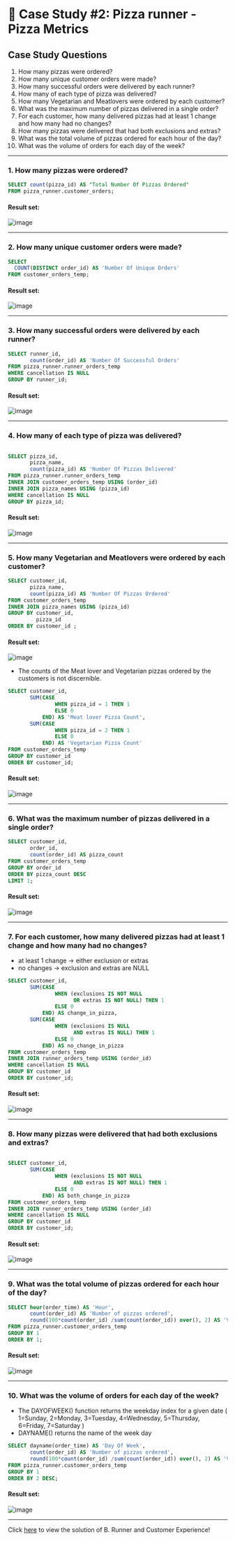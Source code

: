 # :pizza: Case Study #2: Pizza runner - Pizza Metrics

## Case Study Questions

1. How many pizzas were ordered?
2. How many unique customer orders were made?
3. How many successful orders were delivered by each runner?
4. How many of each type of pizza was delivered?
5. How many Vegetarian and Meatlovers were ordered by each customer?
6. What was the maximum number of pizzas delivered in a single order?
7. For each customer, how many delivered pizzas had at least 1 change and how many had no changes?
8. How many pizzas were delivered that had both exclusions and extras?
9. What was the total volume of pizzas ordered for each hour of the day?
10. What was the volume of orders for each day of the week?

***

###  1. How many pizzas were ordered?

```sql
SELECT count(pizza_id) AS "Total Number Of Pizzas Ordered"
FROM pizza_runner.customer_orders;
``` 
	
#### Result set:
![image](https://user-images.githubusercontent.com/77529445/164606099-9ea969f1-928e-4bbd-90cd-5211aaed7e89.png)

***

###  2. How many unique customer orders were made?

```sql
SELECT 
  COUNT(DISTINCT order_id) AS 'Number Of Unique Orders'
FROM customer_orders_temp;
``` 
	
#### Result set:
![image](https://user-images.githubusercontent.com/77529445/164606186-2b5465ef-69df-4fbb-9a2d-cd50afd49c7a.png)

***

###  3. How many successful orders were delivered by each runner?

```sql
SELECT runner_id,
       count(order_id) AS 'Number Of Successful Orders'
FROM pizza_runner.runner_orders_temp
WHERE cancellation IS NULL
GROUP BY runner_id;
``` 
	
#### Result set:
![image](https://user-images.githubusercontent.com/77529445/164606290-b70ee6e3-ed23-417a-9e86-e8555d9e55c3.png)

***

###  4. How many of each type of pizza was delivered?

```sql

SELECT pizza_id,
       pizza_name,
       count(pizza_id) AS 'Number Of Pizzas Delivered'
FROM pizza_runner.runner_orders_temp
INNER JOIN customer_orders_temp USING (order_id)
INNER JOIN pizza_names USING (pizza_id)
WHERE cancellation IS NULL
GROUP BY pizza_id;
``` 
	
#### Result set:
![image](https://user-images.githubusercontent.com/77529445/164606389-9128a4e0-90e9-467b-a593-c18c62ca007e.png)

***

###  5. How many Vegetarian and Meatlovers were ordered by each customer?

```sql
SELECT customer_id,
       pizza_name,
       count(pizza_id) AS 'Number Of Pizzas Ordered'
FROM customer_orders_temp
INNER JOIN pizza_names USING (pizza_id)
GROUP BY customer_id,
         pizza_id
ORDER BY customer_id ;
``` 
	
#### Result set:
![image](https://user-images.githubusercontent.com/77529445/164606480-326c416f-a909-49e8-8bda-8055ee247fd1.png)

- The counts of the Meat lover and Vegetarian pizzas ordered by the customers is not discernible.

```sql
SELECT customer_id,
       SUM(CASE
               WHEN pizza_id = 1 THEN 1
               ELSE 0
           END) AS 'Meat lover Pizza Count',
       SUM(CASE
               WHEN pizza_id = 2 THEN 1
               ELSE 0
           END) AS 'Vegetarian Pizza Count'
FROM customer_orders_temp
GROUP BY customer_id
ORDER BY customer_id;
``` 
	
#### Result set:
![image](https://user-images.githubusercontent.com/77529445/164606848-8980ebb9-a8e5-4b2b-a612-b86b19f4df08.png)

***

###  6. What was the maximum number of pizzas delivered in a single order?

```sql
SELECT customer_id,
       order_id,
       count(order_id) AS pizza_count
FROM customer_orders_temp
GROUP BY order_id
ORDER BY pizza_count DESC
LIMIT 1;
``` 
	
#### Result set:
![image](https://user-images.githubusercontent.com/77529445/164608353-a577858f-1d1c-46ed-b1f2-05644b756604.png)

***

###  7. For each customer, how many delivered pizzas had at least 1 change and how many had no changes?
- at least 1 change -> either exclusion or extras 
- no changes -> exclusion and extras are NULL

```sql
SELECT customer_id,
       SUM(CASE
               WHEN (exclusions IS NOT NULL
                     OR extras IS NOT NULL) THEN 1
               ELSE 0
           END) AS change_in_pizza,
       SUM(CASE
               WHEN (exclusions IS NULL
                     AND extras IS NULL) THEN 1
               ELSE 0
           END) AS no_change_in_pizza
FROM customer_orders_temp
INNER JOIN runner_orders_temp USING (order_id)
WHERE cancellation IS NULL
GROUP BY customer_id
ORDER BY customer_id;
``` 

#### Result set:
![image](https://user-images.githubusercontent.com/77529445/164609444-9b7453ed-2477-4ce0-b7f7-39768a0ce808.png)

***

###  8. How many pizzas were delivered that had both exclusions and extras?

```sql

SELECT customer_id,
       SUM(CASE
               WHEN (exclusions IS NOT NULL
                     AND extras IS NOT NULL) THEN 1
               ELSE 0
           END) AS both_change_in_pizza
FROM customer_orders_temp
INNER JOIN runner_orders_temp USING (order_id)
WHERE cancellation IS NULL
GROUP BY customer_id
ORDER BY customer_id;
``` 
	
#### Result set:
![image](https://user-images.githubusercontent.com/77529445/164609941-c2a6f1f8-38c2-4e1c-ab64-a9dd557077e5.png)

***

###  9. What was the total volume of pizzas ordered for each hour of the day?

```sql
SELECT hour(order_time) AS 'Hour',
       count(order_id) AS 'Number of pizzas ordered',
       round(100*count(order_id) /sum(count(order_id)) over(), 2) AS 'Volume of pizzas ordered'
FROM pizza_runner.customer_orders_temp
GROUP BY 1
ORDER BY 1;
``` 
	
#### Result set:
![image](https://user-images.githubusercontent.com/77529445/164611355-1e9338d0-0523-42f6-8648-079a394387ff.png)

***

###  10. What was the volume of orders for each day of the week?
- The DAYOFWEEK() function returns the weekday index for a given date ( 1=Sunday, 2=Monday, 3=Tuesday, 4=Wednesday, 5=Thursday, 6=Friday, 7=Saturday )
- DAYNAME() returns the name of the week day 

```sql
SELECT dayname(order_time) AS 'Day Of Week',
       count(order_id) AS 'Number of pizzas ordered',
       round(100*count(order_id) /sum(count(order_id)) over(), 2) AS 'Volume of pizzas ordered'
FROM pizza_runner.customer_orders_temp
GROUP BY 1
ORDER BY 2 DESC;
``` 
	
#### Result set:
![image](https://user-images.githubusercontent.com/77529445/164612599-c3903593-98e1-4fec-8076-9aa14d9601f9.png)

***

Click [here](https://github.com/manaswikamila05/8-Week-SQL-Challenge/blob/main/Case%20Study%20%23%202%20-%20Pizza%20Runner/B.%20Runner%20and%20Customer%20Experience.md) to view the solution of B. Runner and Customer Experience!
